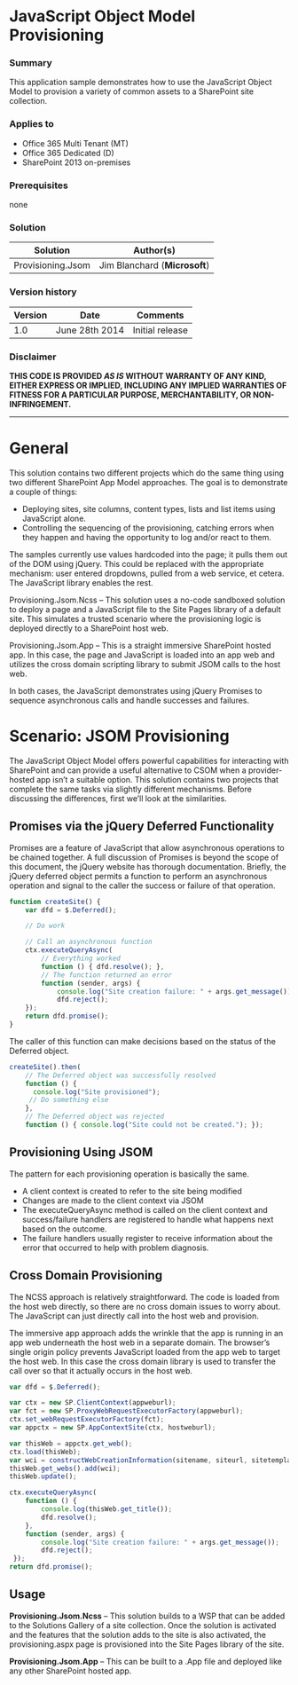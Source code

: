 # JavaScript Object Model Provisioning #

### Summary ###
This application sample demonstrates how to use the JavaScript Object Model to provision a variety of common assets to a SharePoint site collection.

### Applies to ###
-  Office 365 Multi Tenant (MT)
-  Office 365 Dedicated (D)
-  SharePoint 2013 on-premises

### Prerequisites ###
none

### Solution ###
Solution | Author(s)
---------|----------
Provisioning.Jsom | Jim Blanchard (**Microsoft**)

### Version history ###
Version  | Date | Comments
---------| -----| --------
1.0  | June 28th 2014 | Initial release

### Disclaimer ###
**THIS CODE IS PROVIDED *AS IS* WITHOUT WARRANTY OF ANY KIND, EITHER EXPRESS OR IMPLIED, INCLUDING ANY IMPLIED WARRANTIES OF FITNESS FOR A PARTICULAR PURPOSE, MERCHANTABILITY, OR NON-INFRINGEMENT.**


----------

# General #
This solution contains two different projects which do the same thing using two different SharePoint App Model approaches. The goal is to demonstrate a couple of things:
- Deploying sites, site columns, content types, lists and list items using JavaScript alone.
- Controlling the sequencing of the provisioning, catching errors when they happen and having the opportunity to log and/or react to them.

The samples currently use values hardcoded into the page; it pulls them out of the DOM using jQuery. This could be replaced with the appropriate mechanism: user entered dropdowns, pulled from a web service, et cetera. The JavaScript library enables the rest. 

Provisioning.Jsom.Ncss – This solution uses a no-code sandboxed solution to deploy a page and a JavaScript file to the Site Pages library of a default site. This simulates a trusted scenario where the provisioning logic is deployed directly to a SharePoint host web.

Provisioning.Jsom.App – This is a straight immersive SharePoint hosted app. In this case, the page and JavaScript is loaded into an app web and utilizes the cross domain scripting library to submit JSOM calls to the host web.

In both cases, the JavaScript demonstrates using jQuery Promises to sequence asynchronous calls and handle successes and failures.


# Scenario: JSOM Provisioning #
The JavaScript Object Model offers powerful capabilities for interacting with SharePoint and can provide a useful alternative to CSOM when a provider-hosted app isn’t a suitable option. This solution contains two projects that complete the same tasks via slightly different mechanisms. Before discussing the differences, first we’ll look at the similarities.

## Promises via the jQuery Deferred Functionality ##

Promises are a feature of JavaScript that allow asynchronous operations to be chained together. A full discussion of Promises is beyond the scope of this document, the jQuery website has thorough documentation. Briefly, the jQuery deferred object permits a function to perform an asynchronous operation and signal to the caller the success or failure of that operation.

```JavaScript
function createSite() {
	var dfd = $.Deferred();

	// Do work

	// Call an asynchronous function
	ctx.executeQueryAsync(
    	// Everything worked
        function () { dfd.resolve(); }, 
	    // The function returned an error
	    function (sender, args) {
	        console.log("Site creation failure: " + args.get_message());
	        dfd.reject();
	});
	return dfd.promise();
}
```

The caller of this function can make decisions based on the status of the Deferred object.

```JavaScript
createSite().then(
	// The Deferred object was successfully resolved
	function () {
  	  console.log("Site provisioned");
   	 // Do something else
	},
	// The Deferred object was rejected
	function () { console.log("Site could not be created."); });
```
 
## Provisioning Using JSOM ##

The pattern for each provisioning operation is basically the same. 
- A client context is created to refer to the site being modified
- Changes are made to the client context via JSOM
- The executeQueryAsync method is called on the client context and success/failure handlers are registered to handle what happens next based on the outcome.
- The failure handlers usually register to receive information about the error that occurred to help with problem diagnosis.

## Cross Domain Provisioning ##
The NCSS approach is relatively straightforward. The code is loaded from the host web directly, so there are no cross domain issues to worry about. The JavaScript can just directly call into the host web and provision.

The immersive app approach adds the wrinkle that the app is running in an app web underneath the host web in a separate domain. The browser’s single origin policy prevents JavaScript loaded from the app web to target the host web. In this case the cross domain library is used to transfer the call over so that it actually occurs in the host web.

```JavaScript
var dfd = $.Deferred();

var ctx = new SP.ClientContext(appweburl);
var fct = new SP.ProxyWebRequestExecutorFactory(appweburl);
ctx.set_webRequestExecutorFactory(fct);
var appctx = new SP.AppContextSite(ctx, hostweburl);

var thisWeb = appctx.get_web();
ctx.load(thisWeb);
var wci = constructWebCreationInformation(sitename, siteurl, sitetemplate)
thisWeb.get_webs().add(wci);
thisWeb.update();

ctx.executeQueryAsync(
    function () {
        console.log(thisWeb.get_title());
        dfd.resolve();
    },
    function (sender, args) {
        console.log("Site creation failure: " + args.get_message());
        dfd.reject();
 });
return dfd.promise();
```

## Usage ##
**Provisioning.Jsom.Ncss** – This solution builds to a WSP that can be added to the Solutions Gallery of a site collection. Once the solution is activated and the features that the solution adds to the site is also activated, the provisioning.aspx page is provisioned into the Site Pages library of the site.

**Provisioning.Jsom.App** – This can be built to a .App file and deployed like any other SharePoint hosted app.

